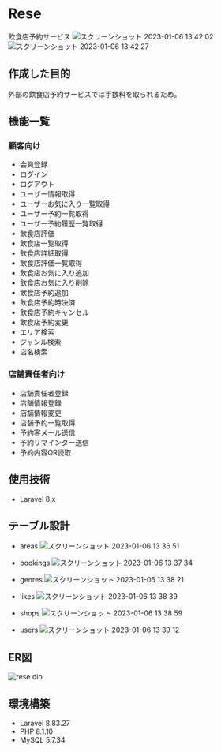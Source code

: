 # Rese
飲食店予約サービス
![スクリーンショット 2023-01-06 13 42 02](https://user-images.githubusercontent.com/109803113/210931551-36cb39e8-8cdb-45d6-a6fe-b46bcc4a1fe0.png)
![スクリーンショット 2023-01-06 13 42 27](https://user-images.githubusercontent.com/109803113/210931557-27b44416-edb9-43cf-9361-dc72b72e6e73.png)

## 作成した目的
外部の飲食店予約サービスでは手数料を取られるため。

## 機能一覧
### 顧客向け
- 会員登録
- ログイン
- ログアウト
- ユーザー情報取得
- ユーザーお気に入り一覧取得
- ユーザー予約一覧取得
- ユーザー予約履歴一覧取得
- 飲食店評価
- 飲食店一覧取得
- 飲食店詳細取得
- 飲食店評価一覧取得
- 飲食店お気に入り追加
- 飲食店お気に入り削除
- 飲食店予約追加
- 飲食店予約時決済
- 飲食店予約キャンセル
- 飲食店予約変更
- エリア検索
- ジャンル検索
- 店名検索
### 店舗責任者向け
- 店舗責任者登録
- 店舗情報登録
- 店舗情報変更
- 店舗予約一覧取得
- 予約客メール送信
- 予約リマインダー送信
- 予約内容QR読取

## 使用技術
- Laravel 8.x

## テーブル設計
- areas
![スクリーンショット 2023-01-06 13 36 51](https://user-images.githubusercontent.com/109803113/210931274-b6260dde-1fc1-4f45-be03-d45396172780.png)

- bookings
![スクリーンショット 2023-01-06 13 37 34](https://user-images.githubusercontent.com/109803113/210931309-8ccdf159-c2b6-4863-a2f7-07cb9a63f90f.png)

- genres
![スクリーンショット 2023-01-06 13 38 21](https://user-images.githubusercontent.com/109803113/210931335-4104d396-0cdb-4aa7-bfeb-edf027c3e60c.png)

- likes
![スクリーンショット 2023-01-06 13 38 39](https://user-images.githubusercontent.com/109803113/210931363-9a6e3ab1-a475-49bc-b3c0-3a5957bfdeab.png)

- shops
![スクリーンショット 2023-01-06 13 38 59](https://user-images.githubusercontent.com/109803113/210931382-24eb3f4a-03df-43ed-8de9-12343df6015c.png)

- users
![スクリーンショット 2023-01-06 13 39 12](https://user-images.githubusercontent.com/109803113/210931400-ad254693-a84f-44ca-bccb-14c9ff4b0bf2.png)

## ER図
![rese dio](https://user-images.githubusercontent.com/109803113/210930598-7b72c9c0-a418-45d5-b103-31db11be1909.png)

## 環境構築
- Laravel 8.83.27
- PHP 8.1.10
- MySQL 5.7.34
